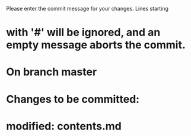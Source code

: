  Please enter the commit message for your changes. Lines starting
# with '#' will be ignored, and an empty message aborts the commit.
#
# On branch master
# Changes to be committed:
#	modified:   contents.md
#
